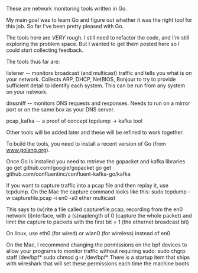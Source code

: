 These are network monitoring tools written in Go.

My main goal was to learn Go and figure out whether it was the right tool for this job.  So far I've been pretty pleased 
with Go.

The tools here are _VERY_ rough.  I still need to refactor the code, and I'm still exploring the problem space.  But 
I wanted to get them posted here so I could start collecting feedback.

The tools thus far are:

listener -- monitors broadcast (and multicast) traffic and tells you what is on your network.  Collects ARP, DHCP, NetBIOS, 
Bonjour to try to provide sufficient detail to identify each system.  This can be run from any system on your network.

dnssniff -- monitors DNS requests and responses.  Needs to run on a mirror port or on the same box as your DNS server.

pcap_kafka -- a proof of concept tcpdump -> kafka tool

Other tools will be added later and these will be refined to work together.  


To build the tools, you need to install a recent version of Go (from www.golang.org).

Once Go is installed you need to retrieve the gopacket and kafka libraries
   go get github.com/google/gopacket
        go get github.com/confluentinc/confluent-kafka-go/kafka

If you want to capture traffic into a pcap file and then replay it, use tcpdump.  On the Mac the capture command looks like 
this:
   sudo tcpdump -w capturefile.pcap -i en0 -s0 ether multicast

This says to (w)rite a file called capturefile.pcap, recording from the en0 network (i)nterface, with a (s)naplength of 0
(capture the whole packet) and limit the capture to packets with the first bit = 1 (the ethernet broadcast bit)

On linux, use eth0 (for wired) or wlan0 (for wireless) instead of en0

On the Mac, I recommend changing the permissions on the bpf devices to allow your programs to monitor traffic without 
requiring sudo:
   sudo chgrp staff /dev/bpf*
   sudo chmod g+r /dev/bpf*
There is a startup item that ships with wireshark that will set these permissions each time the machine boots
